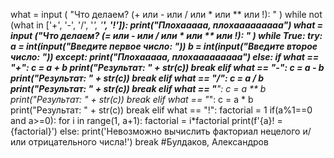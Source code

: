 what = input ( "Что делаем? (+ или - или / или * или ** или !): " )
while not (what in ['+', '-', '/', '*', '**', '!']):
    print("Плохааааа, плохааааааааа")
    what = input ("Что делаем? (= или - или / или * или ** или !): " )
while True:
    try:
        a = int(input("Введите первое число: "))
        b = int(input("Введите второе число: "))
    except:
        print("Плохааааа, плохааааааааа")
    else:
        if what == "+":
            c = a + b
            print("Результат: " + str(c))
            break
        elif what == "-":
            c = a - b
            print("Результат: " + str(c))
            break
        elif what == "/":
            c = a / b
            print("Результат: " + str(c))
            break
        elif what == "**":
            c = a ** b
            print("Результат: " + str(c))
            break
        elif what == "*":
            c = a * b
            print("Результат: " + str(c))
            break
        elif what == "!":
            factorial = 1
            if(a%1==0 and a>=0):
                for i in range(1, a+1):
                    factorial = i*factorial
                print(f'{a}! = {factorial}')
            else:
                print('Невозможно вычислить факториал нецелого и/или отрицательного числа!')
        break #Булдаков, Александров
<!---
deadinsideghoulzxctoxic/deadinsideghoulzxctoxic is a ✨ special ✨ repository because its `README.md` (this file) appears on your GitHub profile.
You can click the Preview link to take a look at your changes.
--->
